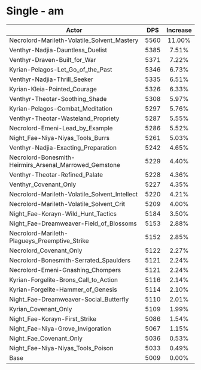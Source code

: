 # Single - am
| Actor | DPS | Increase |
|---|:---:|:---:|
|Necrolord-Marileth-Volatile_Solvent_Mastery|5560|11.00%|
|Venthyr-Nadjia-Dauntless_Duelist|5385|7.51%|
|Venthyr-Draven-Built_for_War|5371|7.22%|
|Kyrian-Pelagos-Let_Go_of_the_Past|5346|6.73%|
|Venthyr-Nadjia-Thrill_Seeker|5335|6.51%|
|Kyrian-Kleia-Pointed_Courage|5326|6.33%|
|Venthyr-Theotar-Soothing_Shade|5308|5.97%|
|Kyrian-Pelagos-Combat_Meditation|5297|5.76%|
|Venthyr-Theotar-Wasteland_Propriety|5287|5.55%|
|Necrolord-Emeni-Lead_by_Example|5286|5.52%|
|Night_Fae-Niya-Niyas_Tools_Burrs|5261|5.03%|
|Venthyr-Nadjia-Exacting_Preparation|5242|4.65%|
|Necrolord-Bonesmith-Heirmirs_Arsenal_Marrowed_Gemstone|5229|4.40%|
|Venthyr-Theotar-Refined_Palate|5228|4.36%|
|Venthyr_Covenant_Only|5227|4.35%|
|Necrolord-Marileth-Volatile_Solvent_Intellect|5220|4.21%|
|Necrolord-Marileth-Volatile_Solvent_Crit|5209|4.00%|
|Night_Fae-Korayn-Wild_Hunt_Tactics|5184|3.50%|
|Night_Fae-Dreamweaver-Field_of_Blossoms|5153|2.88%|
|Necrolord-Marileth-Plagueys_Preemptive_Strike|5152|2.85%|
|Necrolord_Covenant_Only|5122|2.27%|
|Necrolord-Bonesmith-Serrated_Spaulders|5121|2.24%|
|Necrolord-Emeni-Gnashing_Chompers|5121|2.24%|
|Kyrian-Forgelite-Brons_Call_to_Action|5116|2.14%|
|Kyrian-Forgelite-Hammer_of_Genesis|5114|2.10%|
|Night_Fae-Dreamweaver-Social_Butterfly|5110|2.01%|
|Kyrian_Covenant_Only|5109|1.99%|
|Night_Fae-Korayn-First_Strike|5086|1.54%|
|Night_Fae-Niya-Grove_Invigoration|5067|1.15%|
|Night_Fae_Covenant_Only|5036|0.53%|
|Night_Fae-Niya-Niyas_Tools_Poison|5033|0.49%|
|Base|5009|0.00%|
